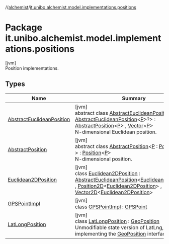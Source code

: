 //[alchemist](../../index.md)/[it.unibo.alchemist.model.implementations.positions](index.md)

# Package it.unibo.alchemist.model.implementations.positions

[jvm]\
Position implementations.

## Types

| Name | Summary |
|---|---|
| [AbstractEuclideanPosition](-abstract-euclidean-position/index.md) | [jvm]<br>abstract class [AbstractEuclideanPosition](-abstract-euclidean-position/index.md)<[P](-abstract-euclidean-position/index.md) : [AbstractEuclideanPosition](-abstract-euclidean-position/index.md)<[P](-abstract-euclidean-position/index.md)>?> : [AbstractPosition](-abstract-position/index.md)<[P](-abstract-euclidean-position/index.md)> , [Vector](../it.unibo.alchemist.model.interfaces.geometry/-vector/index.md)<[P](-abstract-euclidean-position/index.md)> <br>N-dimensional Euclidean position. |
| [AbstractPosition](-abstract-position/index.md) | [jvm]<br>abstract class [AbstractPosition](-abstract-position/index.md)<[P](-abstract-position/index.md) : [Position](../it.unibo.alchemist.model.interfaces/-position/index.md)<[P](../it.unibo.alchemist.model.implementations.movestrategies.speed/-interact-with-others/index.md)>?> : [Position](../it.unibo.alchemist.model.interfaces/-position/index.md)<[P](../it.unibo.alchemist.model.implementations.movestrategies.speed/-interact-with-others/index.md)> <br>N-dimensional position. |
| [Euclidean2DPosition](-euclidean2-d-position/index.md) | [jvm]<br>class [Euclidean2DPosition](-euclidean2-d-position/index.md) : [AbstractEuclideanPosition](-abstract-euclidean-position/index.md)<[Euclidean2DPosition](-euclidean2-d-position/index.md)> , [Position2D](../it.unibo.alchemist.model.interfaces/-position2-d/index.md)<[Euclidean2DPosition](-euclidean2-d-position/index.md)> , [Vector2D](../it.unibo.alchemist.model.interfaces.geometry/-vector2-d/index.md)<[Euclidean2DPosition](-euclidean2-d-position/index.md)> |
| [GPSPointImpl](-g-p-s-point-impl/index.md) | [jvm]<br>class [GPSPointImpl](-g-p-s-point-impl/index.md) : [GPSPoint](../it.unibo.alchemist.model.interfaces/-g-p-s-point/index.md) |
| [LatLongPosition](-lat-long-position/index.md) | [jvm]<br>class [LatLongPosition](-lat-long-position/index.md) : [GeoPosition](../it.unibo.alchemist.model.interfaces/-geo-position/index.md)<br>Unmodifiable state version of LatLng, also implementing the [GeoPosition](../it.unibo.alchemist.model.interfaces/-geo-position/index.md) interface. |
